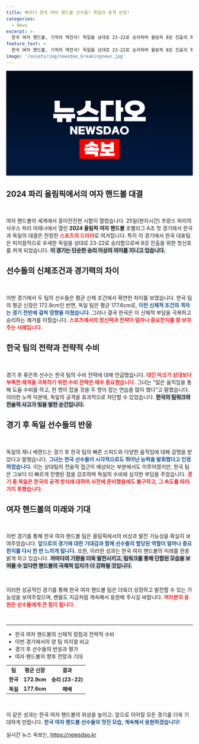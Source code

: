 ```yaml
---
title: 빠르다 한국 여자 핸드볼 선수들! 독일의 충격 반응!
categories:
  - News
excerpt: >
  한국 여자 핸드볼, 기적의 역전극! 독일을 상대로 23-22로 승리하며 올림픽 8강 진출의 희망을 밝혔다. 피지컬 열세를 극복한 전투적인 수비가 주효했다!
feature_text: >
  한국 여자 핸드볼, 기적의 역전극! 독일을 상대로 23-22로 승리하며 올림픽 8강 진출의 희망을 밝혔다. 피지컬 열세를 극복한 전투적인 수비가 주효했다!
image: '/assets/img/newsdao_breakingnews.jpg'
---
```


<p><img src="/assets/img/newsdao_breakingnews.jpg" alt="koreaapp 속보" /></p>

<h2 data-ke-size="size26">2024 파리 올림픽에서의 여자 핸드볼 대결</h2>

<p data-ke-size="size16">&nbsp;</p>

<p>여자 핸드볼의 세계에서 흥미진진한 시합이 열렸습니다. 25일(현지시간) 프랑스 파리의 사우스 파리 아레나에서 열린 <b>2024 올림픽 여자 핸드볼</b> 조별리그 A조 첫 경기에서 한국과 독일의 대결은 진정한 <b><span style="color: #ee2323;">스포츠의 드라마</span></b>로 여겨집니다. 특히 이 경기에서 한국 대표팀은 피지컬적으로 우세한 독일을 상대로 23-22로 승리함으로써 8강 진출을 위한 청신호를 켜게 되었습니다. <b><span style="background-color: #21538527;">이 경기는 단순한 승리 이상의 의미를 지니고 있습니다.</span></b> </p>

<h2 data-ke-size="size26">선수들의 신체조건과 경기력의 차이</h2>

<p data-ke-size="size16">&nbsp;</p>

<p>이번 경기에서 두 팀의 선수들은 평균 신체 조건에서 확연한 차이를 보였습니다. 한국 팀의 평균 신장은 172.9cm인 반면, 독일 팀은 평균 177.6cm로, <b><span style="color: #1a5490;">이런 신체적 조건의 격차는 경기 전반에 걸쳐 영향을 미쳤습니다.</span></b> 그러나 결국 한국은 이 신체적 부담을 극복하고 승리하는 쾌거를 이뤘습니다. <b><span style="color: #ee2323;">스포츠에서의 정신력과 전략이 얼마나 중요한지를 잘 보여주는 사례입니다.</span></b> </p>

<h2 data-ke-size="size26">한국 팀의 전략과 전략적 수비</h2>

<p data-ke-size="size16">&nbsp;</p>

<p>경기 후 류은희 선수는 한국 팀의 수비 전략에 대해 언급했습니다. <b><span style="color: #ee2323;">대인 마크가 상대보다 부족한 체격을 극복하기 위한 수비 전략은 매우 중요했습니다.</span></b> 그녀는 "많은 움직임을 통해 도움 수비를 하고, 한 명이 잡을 것을 두 명이 잡는 연습을 많이 했다"고 말했습니다. 이러한 노력 덕분에, 독일의 공격을 효과적으로 차단할 수 있었습니다. <b><span style="background-color: #21538527;">한국의 팀워크와 전술적 사고가 빛을 발한 순간입니다.</span></b> </p>

<h2 data-ke-size="size26">경기 후 독일 선수들의 반응</h2>

<p data-ke-size="size16">&nbsp;</p>

<p>독일의 제니 베렌드는 경기 후 한국 팀의 빠른 스피드와 다양한 움직임에 대해 감명을 받았다고 말했습니다. <b><span style="color: #1a5490;">그녀는 한국 선수들이 시각적으로도 뛰어난 능력을 발휘했다고 인정하였습니다.</span></b> 이는 상대팀의 전술적 접근이 예상되는 부분에서도 이루어졌지만, 한국 팀은 그보다 더 빠르게 진행된 점을 강조하며 독일의 수비에 심각한 부담을 주었습니다. <b><span style="color: #ee2323;">경기 중 독일은 한국의 공격 방식에 대하여 사전에 준비했음에도 불구하고, 그 속도를 따라가지 못했습니다.</span></b> </p>

<h2 data-ke-size="size26">여자 핸드볼의 미래와 기대</h2>

<p data-ke-size="size16">&nbsp;</p>

<p>이번 경기를 통해 한국 여자 핸드볼 팀은 올림픽에서의 비상과 발전 가능성을 확실히 보여주었습니다. <b><span style="color: #1a5490;">앞으로의 경기에 대한 기대감과 함께 선수들의 할당된 역할이 얼마나 중요한지를 다시 한 번 느끼게 됩니다.</span></b> 또한, 이러한 성과는 한국 여자 핸드볼의 미래를 한층 밝게 하고 있습니다. <b><span style="background-color: #21538527;">저마다의 기량을 더욱 발전시키고, 팀워크를 통해 단합된 모습을 보여줄 수 있다면 핸드볼의 국제적 입지가 더 강화될 것입니다.</span></b> </p>

<p data-ke-size="size16">&nbsp;</p> 

<p>이러한 성공적인 경기를 통해 한국 여자 핸드볼 팀은 더욱더 성장하고 발전할 수 있는 가능성을 보여주었으며, 팬들도 지금처럼 계속해서 응원해 주시길 바랍니다. <b><span style="color: #ee2323;">여러분의 응원은 선수들에게 큰 힘이 됩니다.</span></b> </p>

<p data-ke-size="size16">&nbsp;</p> 

<hr>

<ul>
  <li>한국 여자 핸드볼의 신체적 장점과 전략적 수비</li>
  <li>이번 경기에서의 양 팀 피지컬 비교</li>
  <li>경기 후 선수들의 반응과 평가</li>
  <li>여자 핸드볼의 향후 전망과 기대</li>
</ul>

<table style="width: 100%; border-collapse: collapse;">
  <tr>
    <td style="text-align: center; height: 17px;"><b>팀</b></td>
    <td style="text-align: center; height: 17px;"><b>평균 신장</b></td>
    <td style="text-align: center; height: 17px;"><b>결과</b></td>
  </tr>
  <tr>
    <td style="text-align: center; height: 17px;"><b>한국</b></td>
    <td style="text-align: center; height: 17px;"><b>172.9cm</b></td>
    <td style="text-align: center; height: 17px;"><b>승리 (23-22)</b></td>
  </tr>
  <tr>
    <td style="text-align: center; height: 17px;"><b>독일</b></td>
    <td style="text-align: center; height: 17px;"><b>177.6cm</b></td>
    <td style="text-align: center; height: 17px;"><b>패배</b></td>
  </tr>
</table>

<p data-ke-size="size16">&nbsp;</p>

<p>이 같은 성과는 한국 여자 핸드볼의 위상을 높이고، 앞으로 이어질 모든 경기를 더욱 기대하게 만듭니다. <b><span style="color: #1a5490;">한국 여자 핸드볼 선수들의 멋진 모습, 계속해서 응원하겠습니다!</span></b></p>
실시간 뉴스 속보는, <a href="https://newsdao.kr" rel="dofollow">https://newsdao.kr</a>


